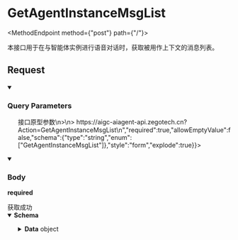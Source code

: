 <h1 className={"openapi__heading"}>GetAgentInstanceMsgList</h1>

<MethodEndpoint method={"post"} path={"/"}></MethodEndpoint>


本接口用于在与智能体实例进行语音对话时，获取被用作上下文的消息列表。
## Request
<details style={{"marginBottom":"1rem"}} className={"openapi-markdown__details"} data-collapsed={false} open={true}><summary style={{}}><h3 className={"openapi-markdown__details-summary-header-params"}>Query Parameters</h3></summary><div><ul><ParamsItem className={"paramsItem"} param={{"name":"Action","in":"query","description":"> 接口原型参数\n>\n> https://aigc-aiagent-api.zegotech.cn?Action=GetAgentInstanceMsgList\n","required":true,"allowEmptyValue":false,"schema":{"type":"string","enum":["GetAgentInstanceMsgList"]},"style":"form","explode":true}}></ParamsItem><ParamsItem className={"paramsItem"} param={{"name":"AppId","in":"query","description":"AppId，ZEGO 分配的用户唯一凭证。","required":true,"schema":{"type":"integer","format":"uint32"}}}></ParamsItem><ParamsItem className={"paramsItem"} param={{"name":"SignatureNonce","in":"query","description":"随机字符串。","required":true,"schema":{"type":"string"}}}></ParamsItem><ParamsItem className={"paramsItem"} param={{"name":"Timestamp","in":"query","description":"Unix 时间戳，单位为秒。最多允许 10 分钟的误差。","required":true,"schema":{"type":"integer","format":"int64"}}}></ParamsItem><ParamsItem className={"paramsItem"} param={{"name":"Signature","in":"query","description":"签名，用于验证请求的合法性。","required":true,"schema":{"type":"string"}}}></ParamsItem><ParamsItem className={"paramsItem"} param={{"name":"SignatureVersion","in":"query","description":"签名版本号，默认值为 2.0。","required":true,"schema":{"type":"string","enum":["2.0"]}}}></ParamsItem></ul></div></details>
<MimeTabs className={"openapi-tabs__mime request"}><TabItem label={"application/json"} value={"application/json-schema"}><details style={{}} className={"openapi-markdown__details mime"} data-collapsed={false} open={true}><summary style={{}} className={"openapi-markdown__details-summary-mime"}><h3 className={"openapi-markdown__details-summary-header-body"}>Body</h3><strong className={"openapi-schema__required"}>required</strong></summary><ul className={"request-schema-first-body-node-container"}><SchemaItem collapsible={false} name={"AgentInstanceId"} required={true} schemaName={"string"} qualifierMessage={undefined} schema={{"type":"string","description":"智能体实例的唯一标识，通过 [创建智能体实例](/aiagent-server/api-reference/agent-instance-management/create-agent-instance) 接口的响应参数获取。","example":"1907755175297171456"}}></SchemaItem></ul></details></TabItem></MimeTabs>
<div><div><ApiTabs label={undefined} id={undefined}><TabItem label={"200"} value={"200"}><div>获取成功</div><div><MimeTabs className={"openapi-tabs__mime"} schemaType={"response"}><TabItem label={"application/json"} value={"application/json"}><SchemaTabs className={"openapi-tabs__schema"}><TabItem label={"Schema"} value={"Schema"}><details style={{}} className={"openapi-markdown__details response"} data-collapsed={false} open={true}><summary style={{}} className={"openapi-markdown__details-summary-response"}><strong>Schema</strong></summary><ul className={"response-schema-first-body-node-container"}><SchemaItem collapsible={false} name={"Code"} required={false} schemaName={"integer"} qualifierMessage={undefined} schema={{"type":"integer","description":"返回码，0 表示成功，其他值表示失败。详情请参考 [返回码](/aiagent-server/api-reference/return-codes) 说明。","example":0}}></SchemaItem><SchemaItem collapsible={false} name={"Message"} required={false} schemaName={"string"} qualifierMessage={undefined} schema={{"type":"string","description":"请求结果说明","example":"success"}}></SchemaItem><SchemaItem collapsible={false} name={"RequestId"} required={false} schemaName={"string"} qualifierMessage={undefined} schema={{"type":"string","description":"请求 ID","example":"3151527792559699732"}}></SchemaItem><SchemaItem collapsible={true} className={"schemaItem"}><details style={{}} className={"openapi-markdown__details"}><summary style={{}}><span className={"openapi-schema__container"}><strong className={"openapi-schema__property"}>Data</strong><span className={"openapi-schema__name"}> object</span></span></summary><div className={"schema-description-container"}><SchemaItem collapsible={false} name={"Total"} required={false} schemaName={"integer"} qualifierMessage={undefined} schema={{"type":"integer","description":"被用作上下文的消息总数","example":10}}></SchemaItem><SchemaItem collapsible={true} className={"schemaItem"}><details style={{}} className={"openapi-markdown__details"}><summary style={{}}><span className={"openapi-schema__container"}><strong className={"openapi-schema__property"}>MessageList</strong><span className={"openapi-schema__name"}> object[]</span></span></summary><div className={"schema-description-container"}><div className={"schema-description"}>消息列表</div><li className={"opening-array-bracket-container"}><div className={"opening-array-bracket"}><span className={"opening-array-bracket_text"}>Array</span><span className={"opening-array-bracket_symbol"}>[</span></div></li><SchemaItem collapsible={false} name={"Role"} required={true} schemaName={"string"} qualifierMessage={"**Possible values:** [`user`, `assistant`]"} schema={{"type":"string","description":"消息发送者的角色\n- user: 用户\n- assistant: 智能体\n","enum":["user","assistant"],"example":"user"}}></SchemaItem><SchemaItem collapsible={false} name={"Content"} required={true} schemaName={"string"} qualifierMessage={undefined} schema={{"type":"string","description":"消息内容","example":"你好，我想了解一下产品信息"}}></SchemaItem><li className={"closing-array-bracket-container"}><div className={"closing-array-bracket"}>]</div></li></div></details></SchemaItem></div></details></SchemaItem></ul></details></TabItem><TabItem label={"Example (from schema)"} value={"Example (from schema)"}><ResponseSamples responseExample={"{\n  \"Code\": 0,\n  \"Message\": \"success\",\n  \"RequestId\": \"3151527792559699732\",\n  \"Data\": {\n    \"Total\": 10,\n    \"MessageList\": [\n      {\n        \"Role\": \"user\",\n        \"Content\": \"你好，我想了解一下产品信息\"\n      }\n    ]\n  }\n}"} language={"json"}></ResponseSamples></TabItem><TabItem label={"Example"} value={"Example"}><ResponseSamples responseExample={"{\n  \"Code\": 0,\n  \"Message\": \"success\",\n  \"RequestId\": \"3151527792559699732\",\n  \"Data\": {\n    \"Total\": 2,\n    \"MessageList\": [\n      {\n        \"Role\": \"user\",\n        \"Content\": \"你好\"\n      },\n      {\n        \"Role\": \"assistant\",\n        \"Content\": \"你好！我是小智，很高兴认识你！\"\n      }\n    ]\n  }\n}"} language={"json"}></ResponseSamples></TabItem></SchemaTabs></TabItem></MimeTabs></div></TabItem></ApiTabs></div></div>
      